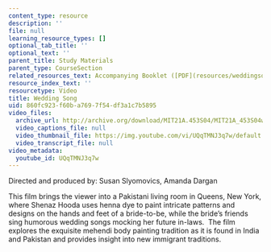 ```yaml
---
content_type: resource
description: ''
file: null
learning_resource_types: []
optional_tab_title: ''
optional_text: ''
parent_title: Study Materials
parent_type: CourseSection
related_resources_text: Accompanying Booklet ([PDF](resources/weddingsong-1))
resource_index_text: ''
resourcetype: Video
title: Wedding Song
uid: 860fc923-f60b-a769-7f54-df3a1c7b5895
video_files:
  archive_url: http://archive.org/download/MIT21A.453S04/MIT21A_453S04wedding_song_300k.mp4
  video_captions_file: null
  video_thumbnail_file: https://img.youtube.com/vi/UQqTMNJ3q7w/default.jpg
  video_transcript_file: null
video_metadata:
  youtube_id: UQqTMNJ3q7w
---
```


Directed and produced by: Susan Slyomovics, Amanda Dargan

This film brings the viewer into a Pakistani living room in Queens, New York, where Shenaz Hooda uses henna dye to paint intricate patterns and designs on the hands and feet of a bride-to-be, while the bride’s friends sing humorous wedding songs mocking her future in-laws.  The film explores the exquisite mehendi body painting tradition as it is found in India and Pakistan and provides insight into new immigrant traditions.